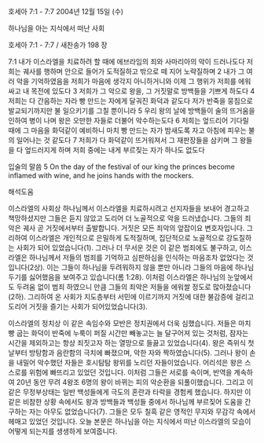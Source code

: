 호세아 7:1 - 7:7 
2004년 12월 15일 (수)

하나님을 아는 지식에서 떠난 사회



호세아 7:1 - 7:7 / 새찬송가 198 장


7:1 내가 이스라엘을 치료하려 할 때에 에브라임의 죄와 사마리아의 악이 드러나도다 저희는 궤사를 행하며 안으로 들어가 도적질하고 밖으로 떼 지어 노략질하며 2 내가 그 여러 악을 기억하였음을 저희가 마음에 생각지 아니하거니와 이제 그 행위가 저희를 에워싸고 내 목전에 있도다 3 저희가 그 악으로 왕을, 그 거짓말로 방백들을 기쁘게 하도다 4 저희는 다 간음하는 자라 빵 만드는 자에게 달궈진 화덕과 같도다 저가 반죽을 뭉침으로 발교되기까지만 불 일으키기를 그칠 뿐이니라 5 우리 왕의 날에 방백들이 술의 뜨거움을 인하여 병이 나며 왕은 오만한 자들로 더불어 악수하는도다 6 저희는 엎드리어 기다릴 때에 그 마음을 화덕같이 예비하니 마치 빵 만드는 자가 밤새도록 자고 아침에 피우는 불의 일어나는 것 같도다 7 저희가 다 화덕같이 뜨거워져서 그 재판장들을 삼키며 그 왕들을 다 엎드러지게 하며 저희 중에는 내게 부르짖는 자가 하나도 없도다

입술의 말씀
5 On the day of the festival of our king the princes become inflamed with wine, and he joins hands with the mockers.

해석도움





이스라엘의 사회상
하나님께서 이스라엘을 치료하시려고 선지자들을 보내어 경고하고 책망하셨지만 그들은 듣지 않았고 도리어 더 노골적으로 악을 드러냈습니다. 그들의 죄악은 궤사 곧 거짓에서부터 출발합니다. 거짓은 모든 죄악의 앞잡이요 변호자입니다. 그리하여 이스라엘은 개인적으로 은밀하게 도적질하며, 집단적으로 노골적으로 강도질하는 사회가 되어 있었습니다(1). 그러나 더 무서운 것은 이 같은 범죄에도 불구하고, 이스라엘은 하나님께서 저들의 범죄를 기억하고 심판하심을 인식하는 마음조차 없었다는 것입니다(2상). 이는 그들이 하나님을 두려워하지 않을 뿐만 아니라 그들의 마음에 하나님 두기를 싫어했음을 보여주고 있습니다(롬 1:28). 이처럼 이스라엘은 하나님의 눈앞에서도 두려움 없이 범죄 하였으니 만큼 그들의 죄악은 저들을 에워쌀 정도로 많아졌습니다(2하). 그리하여 온 사회가 지도층부터 서민에 이르기까지 거짓에 대한 불감증에 걸리고 도리어 거짓을 즐기는 사회가 되어있었습니다(3).   

이스라엘의 정치상
이 같은 속임수와 모반은 정치권에서 더욱 심했습니다. 저들은 마치 빵 굽는 화덕이 반죽에 누룩이 퍼질 시간만 빼놓고는 늘 달구어져 있는 것처럼, 잠자는 시간을 제외하고는 항상 죄짓고자 하는 열망으로 들끓고 있었습니다(4). 왕은 즉위식 첫날부터 방탕함과 음란함의 극치에 빠졌으며, 악한 자와 짝하였습니다(5). 그러나 왕이 손을 내밀어 악수했던 자들은 호시탐탐 왕위를 노리던 자들이었습니다. 어리석은 왕은 스스로를 위험에 빠뜨리고 있었던 것입니다. 이처럼 그들은 서로를 속이며, 반역을 계속하여 20년 동안 무려 4왕조 6명의 왕이 바뀌는 피의 악순환을 되풀이했습니다. 그리고 이 같은 무정부상태는 일반 백성들에게 극도의 혼란과 타락을 경험케 했습니다. 하지만 이 같은 비참한 상황 속에서도 왕과 방백들과 백성들 중에서 하나님께 부르짖어 도움을 간구하는 자는 아무도 없었습니다(7). 그들은 모두 칠흑 같은 영적인 무지와 무감각 속에서 헤매고 있었던 것입니다. 오늘 본문은 하나님을 아는 지식에서 떠난 이스라엘의 모습이 어떻게 되는지를 생생하게 보여줍니다.